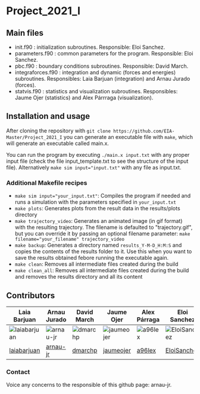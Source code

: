 # Project_2021_I

## Main files

- init.f90 : initialization subroutines. Responsible: Eloi Sanchez.
- parameters.f90 : common parameters for the program. Responsible: Eloi Sanchez.
- pbc.f90 : boundary conditions subroutines. Responsible: David March.
- integraforces.f90 : integration and dynamic (forces and energies) subroutines. Responsibles: Laia Barjuan (integration) and Arnau Jurado (forces).
- statvis.f90 : statistics and visualization subroutines. Responsibles: Jaume Ojer (statistics) and Alex Párrraga (visualization).

## Installation and usage

After cloning the repository with `git clone https://github.com/EIA-Master/Project_2021_I` you can generate an executable file with `make`, which will generate an executable called main.x.

You can run the program by executing `./main.x input.txt` with any proper input file (check the file input_template.txt to see the structure of the input file).
Alternatively `make sim input="input.txt"` with any file as input.txt. 

### Additional Makefile recipes

- `make sim input="your_input.txt"`: Compiles the program if needed and runs a simulation with the parameters specified in `your_input.txt`
- `make plots`: Generates plots from the result data in the results/plots directory
- `make trajectory_video`: Generates an animated image (in gif format) with the resulting trajectory. The filename is defaulted to "trajectory.gif", but you can override it by passing an optional filename parameter: `make filename="your_filename" trajectory_video`
- `make backup`: Generates a directory named `results_Y-M-D_H:M:S` and copies the contents of the results folder to it. Use this when you want to save the results obtained febore running the executable again.
- `make clean`: Removes all intermediate files created during the build
- `make clean_all`: Removes all intermediate files created during the build and removes the results directory and all its content

## Contributors

| Laia Barjuan                                                                   | Arnau Jurado                                                             | David March                                                            | Jaume Ojer                                                                 | Alex Párraga                                                         | Eloi Sanchez                                                                   |
| ------------------------------------------------------------------------------ | ------------------------------------------------------------------------ | ---------------------------------------------------------------------- | -------------------------------------------------------------------------- | -------------------------------------------------------------------- | ------------------------------------------------------------------------------ |
| ![laiabarjuan](https://avatars.githubusercontent.com/u/79266111 "laiabarjuan") | ![arnau-jr](https://avatars.githubusercontent.com/u/48213666 "arnau-jr") | ![dmarchp](https://avatars.githubusercontent.com/u/79266176 "dmarchp") | ![jaumeojer](https://avatars.githubusercontent.com/u/79266127 "jaumeojer") | ![a96lex](https://avatars.githubusercontent.com/u/62766970 "a96lex") | ![EloiSanchez](https://avatars.githubusercontent.com/u/79266117 "EloiSanchez") |
| [laiabarjuan](https://github.com/laiabarjuan)                                  | [arnau-jr](https://github.com/arnau-jr)                                  | [dmarchp](https://github.com/dmarchp)                                  | [jaumeojer](https://github.com/jaumeojer)                                  | [a96lex](https://github.com/a96lex)                                  | [EloiSanchez](https://github.com/EloiSanchez)                                  |

### Contact

Voice any concerns to the responsible of this github page: arnau-jr.
